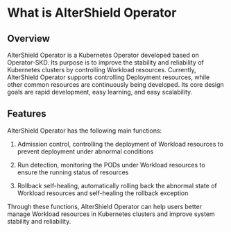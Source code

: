 # What is AlterShield Operator
## Overview
AlterShield Operator is a Kubernetes Operator developed based on Operator-SKD. Its purpose is to improve the stability and reliability of Kubernetes clusters by controlling Workload resources. Currently, AlterShield Operator supports controlling Deployment resources, while other common resources are continuously being developed. Its core design goals are rapid development, easy learning, and easy scalability.

## Features
AlterShield Operator has the following main functions:

1. Admission control, controlling the deployment of Workload resources to prevent deployment under abnormal conditions

2. Run detection, monitoring the PODs under Workload resources to ensure the running status of resources

3. Rollback self-healing, automatically rolling back the abnormal state of Workload resources and self-healing the rollback exception 

Through these functions, AlterShield Operator can help users better manage Workload resources in Kubernetes clusters and improve system stability and reliability.
